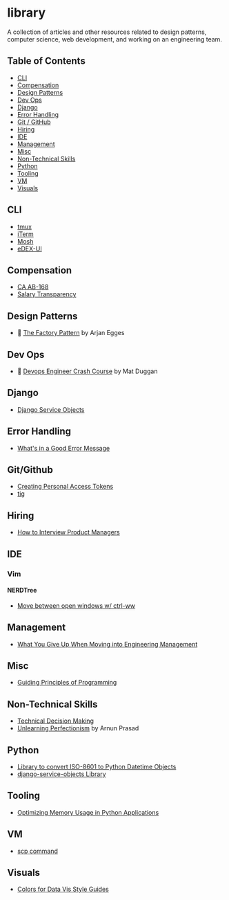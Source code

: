 # library
A collection of articles and other resources related to design patterns, computer science, web development, and working on an engineering team.

## Table of Contents

* [CLI](#cli)
* [Compensation](#compensation)
* [Design Patterns](#design-patterns)
* [Dev Ops](#dev-ops)
* [Django](#django)
* [Error Handling](#error-handling)
* [Git / GitHub](#git-github)
* [Hiring](#hiring)
* [IDE](#ide)
* [Management](#management)
* [Misc](#misc)
* [Non-Technical Skills](#non-technical)
* [Python](#python)
* [Tooling](#tooling)
* [VM](#vm)
* [Visuals](#visuals)

## CLI <a name="cli"></a>

* [tmux](https://github.com/tmux/tmux)
* [iTerm](https://iterm2.com/)
* [Mosh](https://mosh.org/)
* [eDEX-UI](https://github.com/GitSquared/edex-ui)

## Compensation <a name="compensation"></a>

* [CA AB-168](https://www.compa.as/blog/ca-ab-168-and-why-it-matters-to-your-company)
* [Salary Transparency](https://review.firstround.com/opening-up-about-comp-isnt-easy-heres-how-to-get-more-transparent)

## Design Patterns <a name="design-patterns"></a>

* 📼 [The Factory Pattern](https://www.youtube.com/watch?v=s_4ZrtQs8Do) by Arjan Egges

## Dev Ops <a name="dev-ops"></a>

* 📜 [Devops Engineer Crash Course](https://matduggan.com/devops-engineer-crash-course/) by Mat Duggan

## Django <a name="django"></a>

* [Django Service Objects](https://mitchel.me/2017/django-service-objects/)

## Error Handling <a name="error-handling"></a>

* [What's in a Good Error Message](https://www.morling.dev/blog/whats-in-a-good-error-message/)

## Git/Github <a name="git-github"></a>

* [Creating Personal Access Tokens](https://docs.github.com/en/authentication/keeping-your-account-and-data-secure/creating-a-personal-access-token)
* [tig](https://github.com/jonas/tig)

## Hiring <a nam="hiring"></a>

* [How to Interview Product Managers](https://www.lennysnewsletter.com/p/how-to-interview-product-managers?token=eyJ1c2VyX2lkIjoyOTkyMTcwLCJfIjoib2c0elUiLCJpYXQiOjE2NDc5NjcyODcsImV4cCI6MTY0Nzk3MDg4NywiaXNzIjoicHViLTEwODQ1Iiwic3ViIjoicG9zdC1yZWFjdGlvbiJ9.ZWRlHcNG-KczHcUB8rlAOmqdWDpIfn1wpi-sYXvgVfU&s=r)

## IDE <a name="ide"></a>

### Vim

#### NERDTree

* [Move between open windows w/ ctrl-ww](https://stackoverflow.com/questions/1656591/how-to-jump-back-to-nerdtree-from-file-in-tab)

## Management <a name="management"></a>

* [What You Give Up When Moving into Engineering Management](https://stackoverflow.blog/2022/02/23/what-you-give-up-when-moving-into-engineering-management/)

## Misc <a name="misc"></a>

* [Guiding Principles of Programming](https://alexewerlof.medium.com/my-guiding-principles-after-20-years-of-programming-a087dc55596c)

## Non-Technical Skills <a name="non-technical"></a>

* [Technical Decision Making](https://www.reforge.com/blog/technical-decision-making)
* [Unlearning Perfectionism](https://arunkprasad.com/log/unlearning-perfectionism/) by Arnun Prasad

## Python <a name="python"></a>

* [Library to convert ISO-8601 to Python Datetime Objects](https://github.com/closeio/ciso8601)
* [django-service-objects Library](https://pypi.org/project/django-service-objects/)

## Tooling <a name="tooling"></a>

* [Optimizing Memory Usage in Python Applications](https://martinheinz.dev/blog/68)

## VM <a name="vm"></a>

* [scp command](https://www.computerhope.com/unix/scp.htm)

## Visuals <a name="visuals"></a>

* [Colors for Data Vis Style Guides](https://blog.datawrapper.de/colors-for-data-vis-style-guides/)
